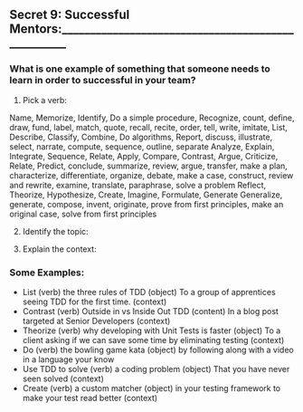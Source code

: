 ## Secret  9: Successful Mentors:___________________________________________________

### What is one example of something that someone needs to learn in order to successful in your team?

1) Pick a verb:

  Name, Memorize, Identify, Do a simple procedure,
  Recognize, count, define, draw, fund, label, match, quote, recall, recite,
  order, tell, write, imitate, List, Describe, Classify, Combine, Do algorithms,
  Report, discuss, illustrate, select, narrate, compute, sequence, outline,
  separate Analyze, Explain, Integrate, Sequence, Relate, Apply, Compare,
  Contrast, Argue, Criticize, Relate, Predict, conclude, summarize, review,
  argue, transfer, make a plan, characterize, differentiate, organize, debate,
  make a case, construct, review and rewrite, examine, translate, paraphrase,
  solve a problem Reflect, Theorize, Hypothesize, Create, Imagine, Formulate,
  Generate Generalize, generate, compose, invent, originate, prove from first
  principles, make an original case, solve from first principles

2) Identify the topic:

3) Explain the context:

### Some Examples:
  - List (verb) the three rules of TDD (object) To a group of apprentices seeing TDD for the first time. (context)
  - Contrast (verb) Outside in vs Inside Out TDD (content) In a blog post targeted at Senior Developers (context)
  - Theorize (verb) why developing with Unit Tests is faster (object) To a client asking if we can save some time by eliminating testing (context)
  - Do (verb) the bowling game kata (object) by following along with a video in a language your know
  - Use TDD to solve (verb) a coding problem (object) That you have never seen solved (context)
  - Create (verb) a custom matcher (object) in your testing framework to make your test read better (context)

